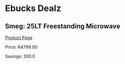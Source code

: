 
# Ebucks Dealz
## Smeg: 25LT Freestanding Microwave
[Product Page](https://www.ebucks.com/web/shop/productSelected.do?prodId=1031701291&catId=704989856)

Price: R4799.00

Savings: 300.0


	